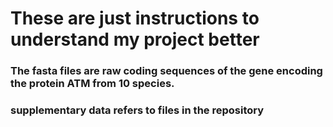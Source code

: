 # These are just instructions to understand my project better 
### The fasta files are raw coding sequences of the gene encoding the protein ATM from 10 species.
### supplementary data refers to files in the repository
